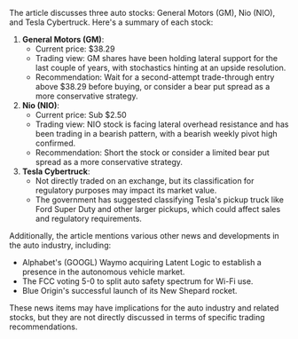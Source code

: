 The article discusses three auto stocks: General Motors (GM), Nio (NIO), and Tesla Cybertruck. Here's a summary of each stock:

1. **General Motors (GM)**:
	* Current price: $38.29
	* Trading view: GM shares have been holding lateral support for the last couple of years, with stochastics hinting at an upside resolution.
	* Recommendation: Wait for a second-attempt trade-through entry above $38.29 before buying, or consider a bear put spread as a more conservative strategy.
2. **Nio (NIO)**:
	* Current price: Sub $2.50
	* Trading view: NIO stock is facing lateral overhead resistance and has been trading in a bearish pattern, with a bearish weekly pivot high confirmed.
	* Recommendation: Short the stock or consider a limited bear put spread as a more conservative strategy.
3. **Tesla Cybertruck**:
	* Not directly traded on an exchange, but its classification for regulatory purposes may impact its market value.
	* The government has suggested classifying Tesla's pickup truck like Ford Super Duty and other larger pickups, which could affect sales and regulatory requirements.

Additionally, the article mentions various other news and developments in the auto industry, including:

* Alphabet's (GOOGL) Waymo acquiring Latent Logic to establish a presence in the autonomous vehicle market.
* The FCC voting 5-0 to split auto safety spectrum for Wi-Fi use.
* Blue Origin's successful launch of its New Shepard rocket.

These news items may have implications for the auto industry and related stocks, but they are not directly discussed in terms of specific trading recommendations.
